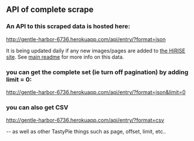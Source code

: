 ## API of complete scrape

### An API to this scraped data is hosted here:

<http://gentle-harbor-6736.herokuapp.com/api/entry/?format=json>

It is being updated daily if any new images/pages are added to <a href = "http://hirise.lpl.arizona.edu/releases/all_captions.php">the HiRISE site</a>. See <a href = "https://github.com/basilleaf/marsfromspace">main readme</a> for more info on this data.


### you can get the complete set (ie turn off pagination) by adding limit = 0:

<http://gentle-harbor-6736.herokuapp.com/api/entry/?format=json&limit=0>


### you can also get CSV

<http://gentle-harbor-6736.herokuapp.com/api/entry/?format=csv>

-- as well as other TastyPie things such as page, offset, limit, etc..